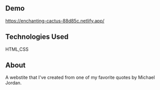 ## Demo

https://enchanting-cactus-88d85c.netlify.app/

## Technologies Used

HTML,CSS

## About

A webstite that I've created from one of my favorite quotes by Michael Jordan.

